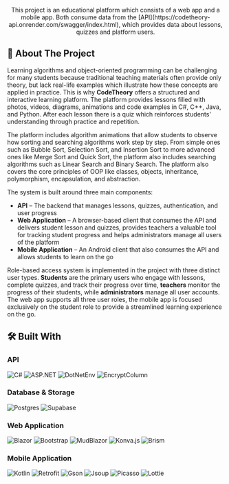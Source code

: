 <p align="center">
    This project is an educational platform which consists of a web app and a mobile app. Both consume data from the [API](https://codetheory-api.onrender.com/swagger/index.html), which provides data about lessons, quizzes and platform users.
</p>

## 📌 About The Project  

Learning algorithms and object-oriented programming can be challenging for many students because traditional teaching materials often provide only theory, but lack real-life examples which illustrate how these concepts are applied in practice. This is why **CodeTheory** offers a structured and interactive learning platform. The platform provides lessons filled with photos, videos, diagrams, animations and code examples in C#, C++, Java, and Python. After each lesson there is a quiz which reinforces students' understanding through practice and repetition.

The platform includes algorithm animations that allow students to observe how sorting and searching algorithms work step by step. From simple ones such as Bubble Sort, Selection Sort, and Insertion Sort to more advanced ones like Merge Sort and Quick Sort, the platform also includes searching algorithms such as Linear Search and Binary Search. The platform also covers the core principles of OOP like classes, objects, inheritance, polymorphism, encapsulation, and abstraction.

The system is built around three main components:  
- **API** – The backend that manages lessons, quizzes, authentication, and user progress
- **Web Application** – A browser-based client that consumes the API and delivers student lesson and quizzes, provides teachers a valuable tool for tracking student progress and helps administrators manage all users of the platform
- **Mobile Application** – An Android client that also consumes the API and allows students to learn on the go

Role-based access system is implemented in the project with three distinct user types. **Students** are the primary users who engage with lessons, complete quizzes, and track their progress over time,  **teachers** monitor the progress of their students, while **administrators** manage all user accounts. 
The web app supports all three user roles, the mobile app is focused exclusively on the student role to provide a streamlined learning experience on the go.

## 🛠 Built With  

### **API**  
![C#](https://img.shields.io/badge/c%23-%23239120.svg?style=for-the-badge&logo=csharp&logoColor=white)
![ASP.NET](https://img.shields.io/badge/ASP.NET-512BD4?style=for-the-badge&logo=dotnet&logoColor=white)
![DotNetEnv](https://img.shields.io/badge/DotNetEnv-Config-yellow?style=for-the-badge)
![EncryptColumn](https://img.shields.io/badge/EncryptColumn-Security-red?style=for-the-badge)

### **Database & Storage**  
![Postgres](https://img.shields.io/badge/postgres-%23316192.svg?style=for-the-badge&logo=postgresql&logoColor=white)
![Supabase](https://img.shields.io/badge/Supabase-3ECF8E?style=for-the-badge&logo=supabase&logoColor=white)

### **Web Application**
![Blazor](https://img.shields.io/badge/blazor-%235C2D91.svg?style=for-the-badge&logo=blazor&logoColor=white)
![Bootstrap](https://img.shields.io/badge/Bootstrap-563D7C?style=for-the-badge&logo=bootstrap&logoColor=white)
![MudBlazor](https://img.shields.io/badge/MudBlazor-2C3E50?style=for-the-badge)
![Konva.js](https://img.shields.io/badge/Konva.js-005F0F?style=for-the-badge)
![Brism](https://img.shields.io/badge/Brism-4A90E2?style=for-the-badge)

### **Mobile Application**  
![Kotlin](https://img.shields.io/badge/Kotlin-%230095D5.svg?style=for-the-badge&logo=kotlin&logoColor=white)
![Retrofit](https://img.shields.io/badge/Retrofit-Networking-blue?style=for-the-badge)
![Gson](https://img.shields.io/badge/Gson-JSON%20Parsing-green?style=for-the-badge)
![Jsoup](https://img.shields.io/badge/Jsoup-Web%20Scraping-blue?style=for-the-badge)
![Picasso](https://img.shields.io/badge/Picasso-Image%20Loader-pink?style=for-the-badge)
![Lottie](https://img.shields.io/badge/Lottie-Animations-orange?style=for-the-badge)
